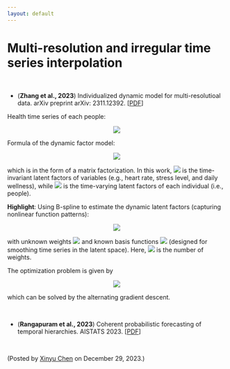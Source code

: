 ```yaml
---
layout: default
---
```


# Multi-resolution and irregular time series interpolation

<br>

- (**Zhang et al., 2023**) Individualized dynamic model for multi-resolutioal data. arXiv preprint arXiv: 2311.12392. [[PDF](https://arxiv.org/pdf/2311.12392.pdf)]

Health time series of each people:

<p align = "center"><img align="middle" src="https://latex.codecogs.com/svg.latex?\large&space;y_{i,t}=\underbrace{\begin{bmatrix} y_{i,1,t} \\ y_{i,2,t} \\ \vdots \\ y_{i,J,t} \end{bmatrix}}_{J~\text{variables}}\in\mathbb{R}^{J}"/></p>

Formula of the dynamic factor model:

<p align = "center"><img align="middle" src="https://latex.codecogs.com/svg.latex?\large&space;y_{i,j,t}=\boldsymbol{f}_{j}^\top\boldsymbol{\theta}_{i,t}+\underbrace{\epsilon_{i,j,t}}_{\mathcal{N}(0,1)}"/></p>

which is in the form of a matrix factorization. In this work, <img style="display: inline;" src="https://latex.codecogs.com/svg.latex?\large&space;\boldsymbol{f}_{j}\in\mathbb{R}^{R}"/> is the time-invariant latent factors of variables (e.g., heart rate, stress level, and daily wellness), while <img style="display: inline;" src="https://latex.codecogs.com/svg.latex?\large&space;\boldsymbol{\theta}_{i,t}\in\mathbb{R}^{R}"/> is the time-varying latent factors of each individual (i.e., people).

**Highlight**: Using B-spline to estimate the dynamic latent factors (capturing nonlinear function patterns):

<p align = "center"><img align="middle" src="https://latex.codecogs.com/svg.latex?\large&space;\boldsymbol{\theta}_{i,t}=\boldsymbol{W}_{i}\boldsymbol{b}_{t}"/></p>

with unknown weights <img style="display: inline;" src="https://latex.codecogs.com/svg.latex?\large&space;\boldsymbol{W}_{i}\in\mathbb{R}^{R\times M}"/> and known basis functions <img style="display: inline;" src="https://latex.codecogs.com/svg.latex?\large&space;\boldsymbol{b}_{t}\in\mathbb{R}^{M}"/> (designed for smoothing time series in the latent space). Here, <img style="display: inline;" src="https://latex.codecogs.com/svg.latex?\large&space;M"/> is the number of weights.

The optimization problem is given by

<p align = "center"><img align="middle" src="https://latex.codecogs.com/svg.latex?\large&space;\begin{aligned}\min_{\boldsymbol{F},\boldsymbol{W}}~&\frac{1}{2}\sum_{i,j,t}\left(y_{i,j,t}-\boldsymbol{f}_{i}^\top\boldsymbol{W}_{i}\boldsymbol{b}_{t}\right)^2 \\ &+\frac{\lambda}{2}\bigl(\|\boldsymbol{F}\|_{F}^2+\sum_{i}\|\boldsymbol{W}_{i}\|_F^2\bigr) \end{aligned}"/></p>

which can be solved by the alternating gradient descent.

<br>

- (**Rangapuram et al., 2023**) Coherent probabilistic forecasting of temporal hierarchies. AISTATS 2023. [[PDF](https://assets.amazon.science/34/74/af45d2bf448a9f2828544680b002/coherent-probabilistic-forecasting-of-temporal-hierarchies.pdf)]

<br>


<p align="left">(Posted by <a href="https://xinychen.github.io/">Xinyu Chen</a> on December 29, 2023.)</p>
